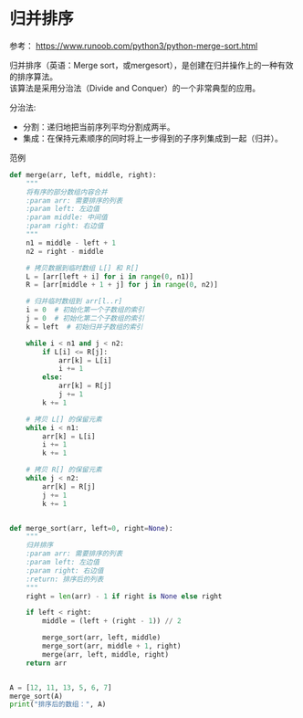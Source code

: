 ﻿
# 归并排序
参考： <https://www.runoob.com/python3/python-merge-sort.html>

归并排序（英语：Merge sort，或mergesort），是创建在归并操作上的一种有效的排序算法。  
该算法是采用分治法（Divide and Conquer）的一个非常典型的应用。

分治法:

- 分割：递归地把当前序列平均分割成两半。
- 集成：在保持元素顺序的同时将上一步得到的子序列集成到一起（归并）。


范例
```python
def merge(arr, left, middle, right):
    """
    将有序的部分数组内容合并
    :param arr: 需要排序的列表
    :param left: 左边值
    :param middle: 中间值
    :param right: 右边值
    """
    n1 = middle - left + 1
    n2 = right - middle

    # 拷贝数据到临时数组 L[] 和 R[]
    L = [arr[left + i] for i in range(0, n1)]
    R = [arr[middle + 1 + j] for j in range(0, n2)]

    # 归并临时数组到 arr[l..r]
    i = 0  # 初始化第一个子数组的索引
    j = 0  # 初始化第二个子数组的索引
    k = left  # 初始归并子数组的索引

    while i < n1 and j < n2:
        if L[i] <= R[j]:
            arr[k] = L[i]
            i += 1
        else:
            arr[k] = R[j]
            j += 1
        k += 1

    # 拷贝 L[] 的保留元素
    while i < n1:
        arr[k] = L[i]
        i += 1
        k += 1

    # 拷贝 R[] 的保留元素
    while j < n2:
        arr[k] = R[j]
        j += 1
        k += 1


def merge_sort(arr, left=0, right=None):
    """
    归并排序
    :param arr: 需要排序的列表
    :param left: 左边值
    :param right: 右边值
    :return: 排序后的列表
    """
    right = len(arr) - 1 if right is None else right

    if left < right:
        middle = (left + (right - 1)) // 2

        merge_sort(arr, left, middle)
        merge_sort(arr, middle + 1, right)
        merge(arr, left, middle, right)
    return arr


A = [12, 11, 13, 5, 6, 7]
merge_sort(A)
print("排序后的数组：", A)
```




